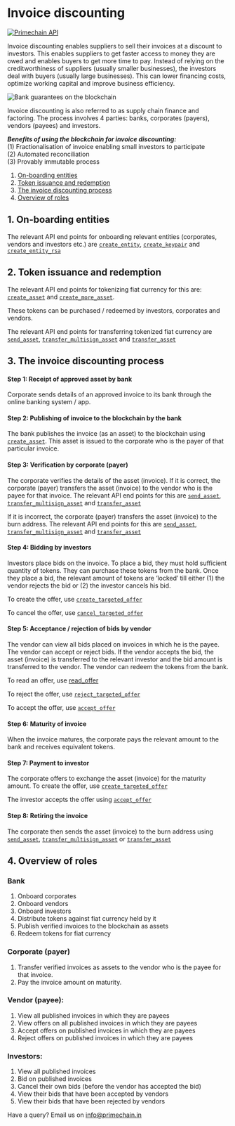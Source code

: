 # Invoice discounting

[![Primechain API](https://img.shields.io/badge/Built%20by-Primechain-blue.svg)](http://www.primechaintech.com/)

Invoice discounting enables suppliers to sell their invoices at a discount to investors. This enables suppliers to get faster access to money they are owed and enables buyers to get more time to pay. Instead of relying on the creditworthiness of suppliers (usually smaller businesses), the investors deal with buyers (usually large businesses). This can lower financing costs, optimize working capital and improve business efficiency.

![Bank guarantees on the blockchain](http://www.primechaintech.com/img/api_documentation/invoice.jpg)

Invoice discounting is also referred to as supply chain finance and factoring. The process involves 4 parties: banks, corporates (payers), vendors (payees) and investors.

***Benefits of using the blockchain for invoice discounting:***   
(1) Fractionalisation of invoice enabling small investors to participate   
(2) Automated reconciliation   
(3) Provably immutable process   

1. [On-boarding entities](#1-on-boarding-entities)   
2. [Token issuance and redemption](#2-token-issuance-and-redemption)   
3. [The invoice discounting process](#3-the-invoice-discounting-process)   
4. [Overview of roles](#4-overview-of-roles)

## 1. On-boarding entities

The relevant API end points for onboarding relevant entities (corporates, vendors and investors etc.) are [`create_entity`](https://github.com/Primechain/primechain-api-docs/blob/master/docs/Entities.MD#1-creating-a-new-entity), [`create_keypair`](https://github.com/Primechain/primechain-api-docs/blob/master/docs/Entities.MD#2-creating-a-new-entity-for-external-key-management) and [`create_entity_rsa`](https://github.com/Primechain/primechain-api-docs/blob/master/docs/Entities.MD#3-creating-a-new-entity-with-rsa-keys) 

## 2. Token issuance and redemption

The relevant API end points for tokenizing fiat currency for this are: [`create_asset`](https://github.com/Primechain/primechain-api-docs/blob/master/docs/Smart%20Asset%20Lifecycle%20Management.MD#1-create-a-new-asset) and [`create_more_asset`](https://github.com/Primechain/primechain-api-docs/blob/master/docs/Smart%20Asset%20Lifecycle%20Management.MD#2-create-additional-units-of-an-open-asset).

These tokens can be purchased / redeemed by investors, corporates and vendors. 

The relevant API end points for transferring tokenized fiat currency are [`send_asset`](https://github.com/Primechain/primechain-api-docs/blob/master/docs/Smart%20Asset%20Lifecycle%20Management.MD#6-transfer-asset-when-private-key-is-in-the-node), [`transfer_multisign_asset`](https://github.com/Primechain/primechain-api-docs/blob/master/docs/Smart%20Asset%20Lifecycle%20Management.MD#7-transfer-asset-from-multisig-address) and [`transfer_asset`](https://github.com/Primechain/primechain-api-docs/blob/master/docs/Smart%20Asset%20Lifecycle%20Management.MD#8-transfer-asset-when-private-key-is-not-in-the-node)

## 3. The invoice discounting process

#### Step 1: Receipt of approved asset by bank
Corporate sends details of an approved invoice to its bank through the online banking system / app.

#### Step 2: Publishing of invoice to the blockchain by the bank
The bank publishes the invoice (as an asset) to the blockchain using [`create_asset`](https://github.com/Primechain/primechain-api-docs/blob/master/docs/Smart%20Asset%20Lifecycle%20Management.MD#1-create-a-new-asset). This asset is issued to the corporate who is the payer of that particular invoice.

#### Step 3: Verification by corporate (payer)
The corporate verifies the details of the asset (invoice). If it is correct, the corporate (payer) transfers the asset (invoice) to the vendor who is the payee for that invoice. The relevant API end points for this are [`send_asset`](https://github.com/Primechain/primechain-api-docs/blob/master/docs/Smart%20Asset%20Lifecycle%20Management.MD#6-transfer-asset-when-private-key-is-in-the-node), [`transfer_multisign_asset`](https://github.com/Primechain/primechain-api-docs/blob/master/docs/Smart%20Asset%20Lifecycle%20Management.MD#7-transfer-asset-from-multisig-address) and [`transfer_asset`](https://github.com/Primechain/primechain-api-docs/blob/master/docs/Smart%20Asset%20Lifecycle%20Management.MD#8-transfer-asset-when-private-key-is-not-in-the-node)

If it is incorrect, the corporate (payer) transfers the asset (invoice) to the burn address. The relevant API end points for this are [`send_asset`](https://github.com/Primechain/primechain-api-docs/blob/master/docs/Smart%20Asset%20Lifecycle%20Management.MD#6-transfer-asset-when-private-key-is-in-the-node), [`transfer_multisign_asset`](https://github.com/Primechain/primechain-api-docs/blob/master/docs/Smart%20Asset%20Lifecycle%20Management.MD#7-transfer-asset-from-multisig-address) and [`transfer_asset`](https://github.com/Primechain/primechain-api-docs/blob/master/docs/Smart%20Asset%20Lifecycle%20Management.MD#8-transfer-asset-when-private-key-is-not-in-the-node)

#### Step 4: Bidding by investors
Investors place bids on the invoice. To place a bid, they must hold sufficient quantity of tokens. They can purchase these tokens from the bank. Once they place a bid, the relevant amount of tokens are ‘locked’ till either (1) the vendor rejects the bid or (2) the investor cancels his bid.

To create the offer, use [`create_targeted_offer`](https://github.com/Primechain/primechain-api-docs/blob/master/docs/Offer%20management.MD#6-create-a-targeted-offer)

To cancel the offer, use [`cancel_targeted_offer`]()

#### Step 5: Acceptance / rejection of bids by vendor
The vendor can view all bids placed on invoices in which he is the payee. The vendor can accept or reject bids. If the vendor accepts the bid, the asset (invoice) is transferred to the relevant investor and the bid amount is transferred to the vendor. The vendor can redeem the tokens from the bank.

To read an offer, use [read_offer](https://github.com/Primechain/primechain-api-docs/blob/master/docs/Offer%20management.MD#3-read-an-offer)

To reject the offer, use [`reject_targeted_offer`](https://github.com/Primechain/primechain-api-docs/blob/master/docs/Offer%20management.MD#7-reject-a-targeted-offer)

To accept the offer, use [`accept_offer`](https://github.com/Primechain/primechain-api-docs/blob/master/docs/Offer%20management.MD#4-accept-an-offer)

#### Step 6: Maturity of invoice
When the invoice matures, the corporate pays the relevant amount to the bank and receives equivalent tokens. 

#### Step 7: Payment to investor
The corporate offers to exchange the asset (invoice) for the maturity amount. To create the offer, use [`create_targeted_offer`](https://github.com/Primechain/primechain-api-docs/blob/master/docs/Offer%20management.MD#4-accept-an-offer)

The investor accepts the offer using [`accept_offer`](https://github.com/Primechain/primechain-api-docs/blob/master/docs/Offer%20management.MD#4-accept-an-offer)

#### Step 8: Retiring the invoice
The corporate then sends the asset (invoice) to the burn address using [`send_asset`](https://github.com/Primechain/primechain-api-docs/blob/master/docs/Smart%20Asset%20Lifecycle%20Management.MD#6-transfer-asset-when-private-key-is-in-the-node), [`transfer_multisign_asset`](https://github.com/Primechain/primechain-api-docs/blob/master/docs/Smart%20Asset%20Lifecycle%20Management.MD#7-transfer-asset-from-multisig-address) or [`transfer_asset`](https://github.com/Primechain/primechain-api-docs/blob/master/docs/Smart%20Asset%20Lifecycle%20Management.MD#8-transfer-asset-when-private-key-is-not-in-the-node)

## 4. Overview of roles

### Bank
1. Onboard corporates
2. Onboard vendors
3. Onboard investors
4. Distribute tokens against fiat currency held by it
5. Publish verified invoices to the blockchain as assets
6. Redeem tokens for fiat currency

### Corporate (payer)
1. Transfer verified invoices as assets to the vendor who is the payee for that invoice.
2. Pay the invoice amount on maturity.

### Vendor (payee):
1. View all published invoices in which they are payees
2. View offers on all published invoices in which they are payees
3. Accept offers on published invoices in which they are payees
4. Reject offers on published invoices in which they are payees

### Investors: 
1. View all published invoices
2. Bid on published invoices
3. Cancel their own bids (before the vendor has accepted the bid)
4. View their bids that have been accepted by vendors
5. View their bids that have been rejected by vendors

Have a query? Email us on info@primechain.in
